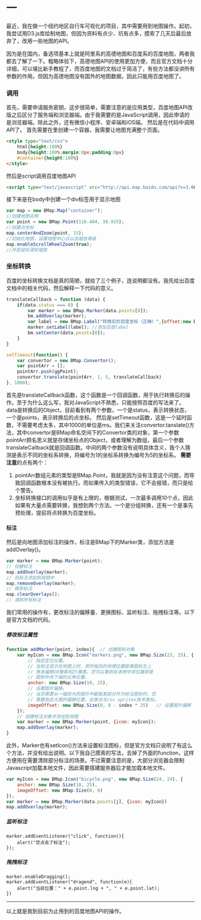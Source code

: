 # 一

最近，我在做一个纽约地区自行车可视化的项目，其中需要用到地图操作。起初，我尝试用D3.js库绘制地图，但因为资料有点少、坑有点多，摸索了几天后最后放弃了，改用一些地图的API。

因为是在国内，备选项基本上就是阿里系的高德地图和百度系的百度地图，两者我都去了解了一下。粗略体验下，高德地图API的使用更加方便，而且官方文档十分详细，可以堪比新手教程了，而百度地图的文档过于简洁了，有些方法都没讲所有参数的作用。但因为高德地图没有国外的地图数据，因此只能用百度地图了。

### 调用

首先，需要申请服务密钥，这步很简单，需要注意的是应用类型，百度地图API改版之后区分了服务端和浏览器端。由于我需要的是JavaScript调用，因此申请的是浏览器端。除此之外，还有微信小程序、安卓端和iOS端。
然后是在代码中调用API了。
首先需要在里创建一个容器，我需要让地图充满整个页面。

```html
<style type="text/css">  
    html{height:100%}    
    body{height:100%;margin:0px;padding:0px}    
    #container{height:100%}    
</style>
```

然后是script调用百度地图API

```html
<script type="text/javascript" src="http://api.map.baidu.com/api?v=3.0&ak=密钥"></script>
```

接下来是在body中创建一个div标签用于显示地图

```javascript
var map = new BMap.Map("container"); 
//创建地图实例
var point = new BMap.Point(116.404, 39.915); 
//创建点坐标
map.centerAndZoom(point, 15); 
//初始化地图，设置地图中心点以及缩放等级
map.enableScrollWheelZoom(true);
//开启鼠标滚轮缩放
```

### 坐标转换

百度的坐标转换文档是真的简陋，就给了三个例子，连说明都没有。我先给出百度文档中的相关代码，然后解释一下代码的意义。

```javascript
translateCallback = function (data) {
    if(data.status === 0) {
        var marker = new BMap.Marker(data.points[0]);
        bm.addOverlay(marker);
        var label = new BMap.Label("转换后的百度坐标（正确）",{offset:new BMap.Size(20,-10)});
        marker.setLabel(label); //添加百度label
        bm.setCenter(data.points[0]);
    }
}

setTimeout(function() {
    var convertor = new BMap.Convertor();
    var pointArr = [];
    pointArr.push(ggPoint);
    convertor.translate(pointArr, 1, 5, translateCallback)
}, 1000);
```

首先是translateCallback函数，这个函数是一个回调函数，用于执行转换后的操作。至于为什么这么写，我对JavaScript不熟悉，只能按照百度的写法来了。data是转换后的Object，目前看到有两个参数，一个是status，表示转换状态，一个是points，表示转换后的点坐标。
然后是setTimeout函数，这是一个延时函数，不需要考虑太多，其中1000的单位是ms。我们来关注convertor.tanslate()方法，其中convertor是BMap命名空间下的Convertor类的对象，第一个参数pointArr顾名思义就是存储坐标点的Object，或者理解为数组，最后一个参数translateCallback就是回调函数。中间的两个参数没有说明具体含义，我个人猜测是表示不同的坐标系转换，将编号为1的坐标系转换为编号为5的坐标系。
**需要注意**的点有两个：

1. pointArr数组元素的类型是BMap.Point，我就是因为没有注意这个问题，而导致回调函数根本没有被执行。而如果传入的类型错误，它不会报错，而只是给个警告。
2. 坐标转换接口的调用似乎是有上限的，根据测试，一次最多调用10个点，因此如果有大量点需要转换，我想到两个方法。一个是分组转换，还有一个是事先预处理，提前将点转换为百度坐标。

#### 标注

然后是向地图添加标注的操作，标注是BMap下的Marker类，添加方法是addOverlay()。

```javascript
var marker = new BMap.Marker(point);
// 创建标注    
map.addOverlay(marker);
// 将标注添加到地图中
map.removeOverlay(marker);
// 移除标注
map.clearOverlays();
// 清除所有标注
```

我们常用的操作有，更改标注的偏移量、更换图标、监听标注、拖拽标注等。以下是官方文档的代码。

##### 修改标注属性

```javascript
function addMarker(point, index){  // 创建图标对象   
    var myIcon = new BMap.Icon("markers.png", new BMap.Size(23, 25), {    
        // 指定定位位置。   
        // 当标注显示在地图上时，其所指向的地理位置距离图标左上    
        // 角各偏移10像素和25像素。您可以看到在本例中该位置即是   
        // 图标中央下端的尖角位置。    
        anchor: new BMap.Size(10, 25),    
        // 设置图片偏移。   
        // 当您需要从一幅较大的图片中截取某部分作为标注图标时，您   
        // 需要指定大图的偏移位置，此做法与css sprites技术类似。    
        imageOffset: new BMap.Size(0, 0 - index * 25)   // 设置图片偏移    
    });      
    // 创建标注对象并添加到地图   
    var marker = new BMap.Marker(point, {icon: myIcon});    
    map.addOverlay(marker);    
}
```

此外，Marker也有setIcon()方法来设置标注图标，但是官方文档只说明了有这么个方法，并没有给出说明。以下我自己摸索的写法，去掉了外面的function，这样方便用在需要清除部分标注的场景。不过需要注意的是，大部分浏览器会限制Javascript加载本地文件，因此需要搭建服务器后才能加载本地文件。

```javascript
var myIcon = new BMap.Icon("bicycle.png", new BMap.Size(24, 24), {
    anchor: new BMap.Size(10, 25),
    imageOffset: new BMap.Size(0, 0)  
});
var marker = new BMap.Marker(data.points[j], {icon: myIcon})
map.addOverlay(marker);
```

##### 监听标注

```
marker.addEventListener("click", function(){    
    alert("您点击了标注");    
});  
```

##### 拖拽标注

```
marker.enableDragging();    
marker.addEventListener("dragend", function(e){    
    alert("当前位置：" + e.point.lng + ", " + e.point.lat);    
})   
```

---

以上就是我到目前为止用到的百度地图API的操作。